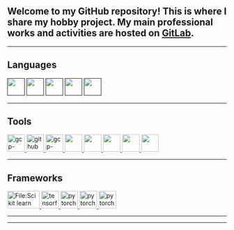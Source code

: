 ## Welcome to my GitHub repository! This is where I share my hobby project. My main professional works and activities are hosted on [GitLab](https://gitlab.com/isara.c).


---


## Languages


<a href="" target="_blank">
<img src="https://www.svgrepo.com/show/354238/python.svg"
width="40" height="40"></a>

<a href="" target="_blank">
<img src="https://www.svgrepo.com/show/331760/sql-database-generic.svg"
width="40" height="40"></a>


<a href="" target="_blank">
<img src="https://www.svgrepo.com/show/349540/typescript.svg"
width="40" height="40"></a>

<a href="" target="_blank">
<img src="https://www.svgrepo.com/show/349342/docker.svg"
width="40" height="40"></a>


<a href="" target="_blank">
<img src="https://www.svgrepo.com/show/373830/matlab.svg"
width="40" height="40"></a>

---

## Tools

<a href="https://cloud.google.com/" target="_blank">
<img src="https://cdn.jsdelivr.net/gh/devicons/devicon/icons/googlecloud/googlecloud-original.svg"
alt="gcp-cloud-platform" width="40"height="40"/>
</a>

<a href="https://about.gitlab.com/" target="_blank">
<img src="https://www.svgrepo.com/show/354428/tableau-icon.svg" 
alt="github"width="40" height="40"/>
</a>

<a href="https://cloud.google.com/" target="_blank">
<img src="https://www.svgrepo.com/show/349342/docker.svg"
alt="gcp-cloud-platform" width="40"height="40"/>
</a>

<a href="https://www.mysql.com/" target="_blank">
<img src="https://www.svgrepo.com/show/355133/mysql.svg"
width="40" height="40">
</a>

<a href="https://www.postgresql.org/" target="_blank">
<img src="https://www.svgrepo.com/show/354200/postgresql.svg" 
width="40" height="40"/>
</a>

<a href="https://www.postgresql.org/" target="_blank">
<img src="https://www.svgrepo.com/show/331488/mongodb.svg" 
width="40" height="40"/>
</a>

<a href="https://github.com" target="_blank">
<img src="https://cdn.jsdelivr.net/gh/devicons/devicon/icons/github/github-original-wordmark.svg"
width="40" height="40"/>
</a>

<a href="https://about.gitlab.com/" target="_blank">
<img src="https://cdn.jsdelivr.net/gh/devicons/devicon/icons/gitlab/gitlab-original-wordmark.svg" 
wwidth="40" height="40"/>
</a>


---



## Frameworks

<a href="https://scikit-learn.org/stable/" target="_blank">
<img alt="File:Scikit learn logo small.svg" src="https://upload.wikimedia.org/wikipedia/commons/thumb/0/05/Scikit_learn_logo_small.svg/260px-Scikit_learn_logo_small.svg.png?20180808062052" width="74" height="40">
</a>

<a href="https://www.tensorflow.org/" target="_blank">
<img src="https://cdn.jsdelivr.net/gh/devicons/devicon/icons/tensorflow/tensorflow-original.svg"
alt='tensorflow' width="40" height="40">
</a>

<a href="https://pytorch.org/" target="_blank">
<img src="https://cdn.jsdelivr.net/gh/devicons/devicon/icons/pytorch/pytorch-original.svg"
alt='pytorch' width="40" height="40">
</a>

<a href="https://pytorch.org/" target="_blank">
<img src="https://www.svgrepo.com/show/354139/opencv.svg"
alt='pytorch' width="40" height="40">
</a>

<a href="https://pytorch.org/" target="_blank">
<img src="https://www.svgrepo.com/show/330413/fastapi.svg"
alt='pytorch' width="40" height="40">

---
</a>

---
